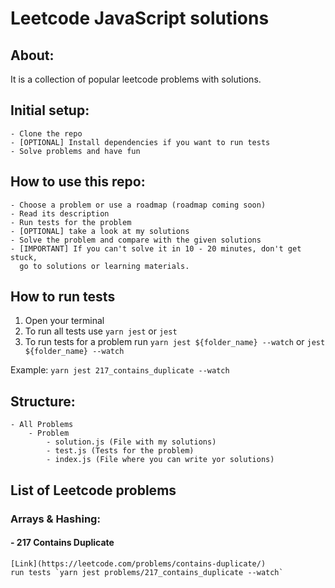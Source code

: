 # Leetcode JavaScript solutions

## About:

It is a collection of popular leetcode problems with solutions.

## Initial setup:

    - Clone the repo
    - [OPTIONAL] Install dependencies if you want to run tests
    - Solve problems and have fun

## How to use this repo:

    - Choose a problem or use a roadmap (roadmap coming soon)
    - Read its description
    - Run tests for the problem
    - [OPTIONAL] take a look at my solutions
    - Solve the problem and compare with the given solutions
    - [IMPORTANT] If you can't solve it in 10 - 20 minutes, don't get stuck, 
      go to solutions or learning materials. 

## How to run tests

   1. Open your terminal 
   2. To run all tests use `yarn jest` or `jest`
   3. To run tests for a problem run `yarn jest ${folder_name} --watch` or `jest ${folder_name} --watch`

   Example: 
   `yarn jest 217_contains_duplicate --watch`


## Structure:

    - All Problems
        - Problem
            - solution.js (File with my solutions)
            - test.js (Tests for the problem)
            - index.js (File where you can write yor solutions)

## List of Leetcode problems

### Arrays & Hashing:

#### - 217 Contains Duplicate
    [Link](https://leetcode.com/problems/contains-duplicate/)
    run tests `yarn jest problems/217_contains_duplicate --watch`
    